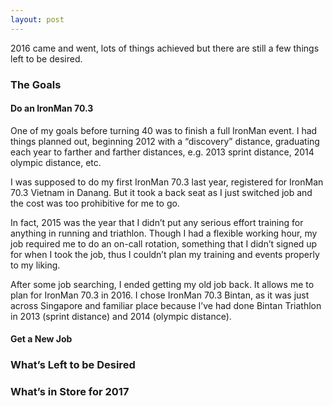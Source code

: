 ```yaml
---
layout: post
---
```


2016 came and went, lots of things achieved but there are still a few things left to be desired.

### The Goals

#### Do an IronMan 70.3

One of my goals before turning 40 was to finish a full IronMan event. I had things planned out, beginning 2012 with a “discovery” distance, graduating each year to farther and farther distances, e.g. 2013 sprint distance, 2014 olympic distance, etc.

I was supposed to do my first IronMan 70.3 last year, registered for IronMan 70.3 Vietnam in Danang. But it took a back seat as I just switched job and the cost was too prohibitive for me to go.

In fact, 2015 was the year that I didn’t put any serious effort training for anything in running and triathlon. Though I had a flexible working hour, my job required me to do an on-call rotation, something that I didn’t signed up for when I took the job, thus I couldn’t plan my training and events properly to my liking.

After some job searching, I ended getting my old job back. It allows me to plan for IronMan 70.3 in 2016. I chose IronMan 70.3 Bintan, as it was just across Singapore and familiar place because I’ve had done Bintan Triathlon in 2013 (sprint distance) and 2014 (olympic distance).

#### Get a New Job 

### What’s Left to be Desired

### What’s in Store for 2017
